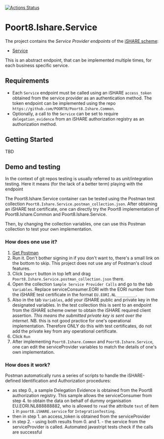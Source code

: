 [![Actions Status](https://github.com/POORT8/Poort8.Ishare.Common/workflows/Build%20and%20test/badge.svg)](https://github.com/POORT8/Poort8.Ishare.Common/actions)

# Poort8.Ishare.Service
The project contains the *Service Provider endpoints* of the [iSHARE scheme](https://dev.ishareworks.org/):

 - [Service](https://dev.ishareworks.org/service-provider/service.html)

 This is an abstract endpoint, that can be implemented multiple times, for each business specific service. 
 
 ## Requirements 
 - Each `Service` endpoint must be called using an iSHARE `access_token` obtained from the service provider as an authentication method. The token endpoint can be implemented using the repo `https://github.com/POORT8/Poort8.Ishare.Common`.
 - Optionally, a call to the `Service` can be set to require `delegation_evidence` from an iSHARE authorization registry as an authorization method.

## Getting Started

TBD

## Demo and testing
In the context of git repos testing is usually referred to as unit/integration testing. Here it means (for the lack of a better term) playing with the endpoint

The Poort8.Ishare.Service container can be tested using the Postman test collection `Poort8.Ishare.Service.postman_collection.json`. After obtaining an iSHARE test certificate, one can directly try the Poort8 implementation of Poort8.Ishare.Common and Poort8.Ishare.Service.

Then, by changing the collection variables, one can use this Postman collection to test your own implementation.

### How does one use it?

1. [Get Postman](https://www.getpostman.com/apps)
2. Run it. Don't bother signing in if you don't want to, there's a small link on the bottom to skip. This project does not use any of Postman's cloud features.
3. Click `Import` button in top left and drag `Poort8.Ishare.Service.postman_collection.json` there.
4. Open the collection `Sample Service Provider Calls` and go to the tab `Variables`. Replace serviceConsumer.EORI with the EORI number from the iSHARE test certificate in the format `EU.EORI.NL_________`.
5. Also in the tab `Variables`, add your iSHARE public and private key in the designated variables. In the test collection this is sent to an endpoint from the iSHARE scheme owner to obtain the iSHARE required client assertion. *This means the submitted private key is sent over the internet*. NB. this is not good practice for one's operational implementation. Therefore ONLY do this with test certificates, do not add the private key from any operational certificate. 
6. Click `Run`
7. After implementing `Poort8.Ishare.Common` and `Poort8.Ishare.Service`, one can edit the serviceProvider variables to match the details of one's own implementation.

### How does it work?

Postman automatically runs a series of scripts to handle the iSHARE-defined Identification and Authorization procedures:
- as step 0., a sample Delegation Evidence is obtained from the Poort8 authorization registry. This sample allows the serviceConsumer from step 4. to obtain the data on behalf of dummy organisation EU.EORI.NL888888882, who is allowed to `read` the attribute `test` of item `1` in `poort8.iSHARE.service` for `IntegrationTesting`.
- then in step 1. an access_token is obtained from the serviceProvider
- in step 2. - using both results from 0. and 1. - the service from the serviceProvider is called.
Automated javastript tests check if the calls are successful

